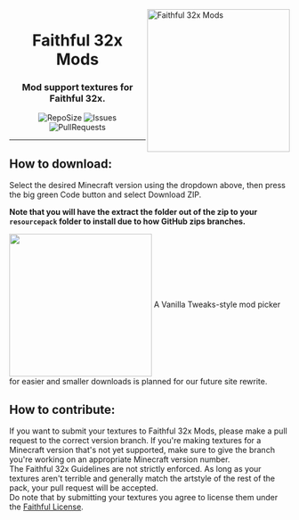 <img src="https://github.com/Faithful-Resource-Pack/Branding/blob/main/logos/transparent/512/mods_logo.png?raw=true" alt="Faithful 32x Mods" align="right" height="256px">
<div align="center">
  <h1>Faithful 32x Mods</h1>
  <h3>Mod support textures for Faithful 32x.</h3>

![RepoSize](https://img.shields.io/github/repo-size/Faithful-Resource-Pack/Faithful-32x-Mods)
![Issues](https://img.shields.io/github/issues/Faithful-Resource-Pack/Faithful-32x-Mods)
![PullRequests](https://img.shields.io/github/issues-pr/Faithful-Resource-Pack/Faithful-32x-Mods)
</div>

---

## How to download:
Select the desired Minecraft version using the dropdown above, then press the big green Code button and select Download ZIP.

**Note that you will have the extract the folder out of the zip to your `resourcepack` folder to install due to how GitHub zips branches.**

<img src="https://user-images.githubusercontent.com/75297863/163904169-6ab97237-946c-4cf2-be60-3909a464d308.png" align="center" height="256px">  
A Vanilla Tweaks-style mod picker for easier and smaller downloads is planned for our future site rewrite.

## How to contribute:
If you want to submit your textures to Faithful 32x Mods, please make a pull request to the correct version branch. If you're making textures for a Minecraft version that's not yet supported, make sure to give the branch you're working on an appropriate Minecraft version number.  
The Faithful 32x Guidelines are not strictly enforced. As long as your textures aren't terrible and generally match the artstyle of the rest of the pack, your pull request will be accepted.  
Do note that by submitting your textures you agree to license them under the [Faithful License](https://faithfulpack.net/license).
